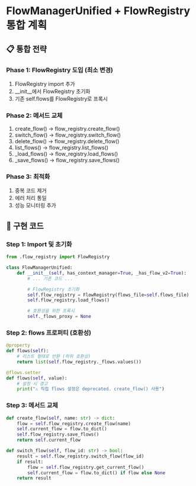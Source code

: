 # FlowManagerUnified + FlowRegistry 통합 계획

## 📋 통합 전략

### Phase 1: FlowRegistry 도입 (최소 변경)
1. FlowRegistry import 추가
2. __init__에서 FlowRegistry 초기화
3. 기존 self.flows를 FlowRegistry로 프록시

### Phase 2: 메서드 교체
1. create_flow() → flow_registry.create_flow()
2. switch_flow() → flow_registry.switch_flow()
3. delete_flow() → flow_registry.delete_flow()
4. list_flows() → flow_registry.list_flows()
5. _load_flows() → flow_registry.load_flows()
6. _save_flows() → flow_registry.save_flows()

### Phase 3: 최적화
1. 중복 코드 제거
2. 에러 처리 통일
3. 성능 모니터링 추가

## 🔧 구현 코드

### Step 1: Import 및 초기화
```python
from .flow_registry import FlowRegistry

class FlowManagerUnified:
    def __init__(self, has_context_manager=True, _has_flow_v2=True):
        # ... 기존 코드 ...

        # FlowRegistry 초기화
        self.flow_registry = FlowRegistry(flows_file=self.flows_file)
        self.flow_registry.load_flows()

        # 호환성을 위한 프록시
        self._flows_proxy = None
```

### Step 2: flows 프로퍼티 (호환성)
```python
@property
def flows(self):
    # 리스트 형태로 반환 (하위 호환성)
    return list(self.flow_registry._flows.values())

@flows.setter
def flows(self, value):
    # 설정 시 경고
    print("⚠️ 직접 flows 설정은 deprecated. create_flow() 사용")
```

### Step 3: 메서드 교체
```python
def create_flow(self, name: str) -> dict:
    flow = self.flow_registry.create_flow(name)
    self.current_flow = flow.to_dict()
    self.flow_registry.save_flows()
    return self.current_flow

def switch_flow(self, flow_id: str) -> bool:
    result = self.flow_registry.switch_flow(flow_id)
    if result:
        flow = self.flow_registry.get_current_flow()
        self.current_flow = flow.to_dict() if flow else None
    return result
```
